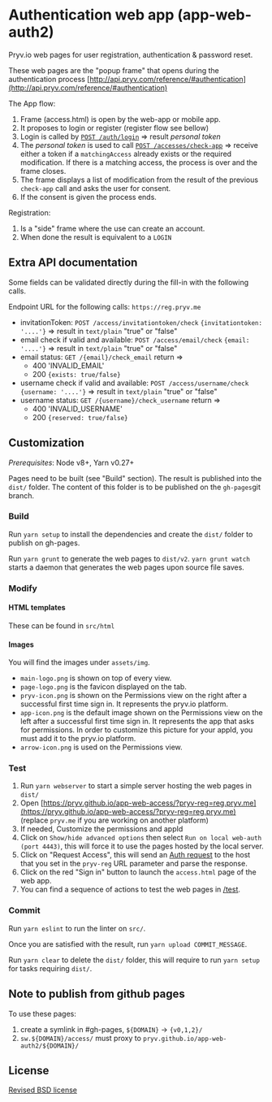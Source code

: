 # Authentication web app (app-web-auth2)

Pryv.io web pages for user registration, authentication & password reset.

These web pages are the "popup frame" that opens during the authentication process [http://api.pryv.com/reference/#authentication](http://api.pryv.com/reference/#authentication)

The App flow:

1. Frame (access.html) is open by the web-app or mobile app.
2. It proposes to login or register (register flow see bellow) 
3. Login is called by [`POST /auth/login`](https://api.pryv.com/reference-full/#login-user) => result *personal token*
4. The *personal token* is used to call [`POST /accesses/check-app`](https://api.pryv.com/reference-full/#check-app-authorization) => receive either a token if a `matchingAccess` already exists or the required modification. If there is a matching access, the process is over and the frame closes. 
5. The frame displays a list of modification from the result of the previous `check-app` call and asks the user for consent.
6. If the consent is given the process ends.

Registration:
 
1. Is a "side" frame where the use can create an account. 
1. When done the result is equivalent to a `LOGIN`

## Extra API documentation

Some fields can be validated directly during the fill-in with the following calls.

Endpoint URL for the following calls: `https://reg.pryv.me`

- invitationToken: `POST /access/invitationtoken/check` `{invitationtoken: '....'}` => result in `text/plain` "true" or "false"
- email check if valid and available: `POST /access/email/check` `{email: '....'}` => result in `text/plain` "true" or "false" 
- email status: `GET /{email}/check_email` return => 
	- 400 'INVALID_EMAIL'
	- 200 `{exists: true/false}` 
- username check if valid and available: `POST /access/username/check` `{username: '....'}` => result in `text/plain` "true" or "false"
- username status: `GET /{username}/check_username` return => 
	- 400 'INVALID_USERNAME'
	- 200 `{reserved: true/false}`


## Customization

*Prerequisites*: Node v8+, Yarn v0.27+

Pages need to be built (see "Build" section). The result is published into the `dist/` folder. The content of this folder is to be published on the `gh-pages`git branch.

### Build

Run `yarn setup` to install the dependencies and create the `dist/` folder to publish on gh-pages.

Run `yarn grunt` to generate the web pages to `dist/v2`. `yarn grunt watch` starts a daemon that generates the web pages upon source file saves.

### Modify

#### HTML templates

These can be found in `src/html`

#### Images

You will find the images under `assets/img`.

- `main-logo.png` is shown on top of every view.
- `page-logo.png` is the favicon displayed on the tab.
- `pryv-icon.png` is shown on the Permissions view on the right after a successful first time sign in. It represents the pryv.io platform.
- `app-icon.png` is the default image shown on the Permissions view on the left after a successful first time sign in. It represents the app that asks for permissions. In order to customize this picture for your appId, you must add it to the pryv.io platform.
- `arrow-icon.png` is used on the Permissions view.

### Test

1. Run `yarn webserver` to start a simple server hosting the web pages in `dist/`
2. Open [https://pryv.github.io/app-web-access/?pryv-reg=reg.pryv.me](https://pryv.github.io/app-web-access/?pryv-reg=reg.pryv.me) (replace `pryv.me` if you are working on another platform)
3. If needed, Customize the permissions and appId 
4. Click on `Show/hide advanced options` then select `Run on local web-auth (port 4443)`, this will force it to use the pages hosted by the local server. 
5. Click on "Request Access", this will send an [Auth request](http://api.pryv.com/reference/#auth-request) to the host that you set in the `pryv-reg` URL parameter and parse the response.
6. Click on the red "Sign in" button to launch the `access.html` page of the web app.   
7. You can find a sequence of actions to test the web pages in [/test](https://github.com/pryv/app-web-auth2/tree/master/test).

### Commit

Run `yarn eslint` to run the linter on `src/`.

Once you are satisfied with the result, run `yarn upload COMMIT_MESSAGE`.

Run `yarn clear` to delete the `dist/` folder, this will require to run `yarn setup` for tasks requiring `dist/`.

## Note to publish from github pages

To use these pages:

1. create a symlink in #gh-pages, `${DOMAIN}` -> `{v0,1,2}/`
2. `sw.${DOMAIN}/access/` must proxy to `pryv.github.io/app-web-auth2/${DOMAIN}/` 


## License

[Revised BSD license](https://github.com/pryv/documents/blob/master/license-bsd-revised.md)
